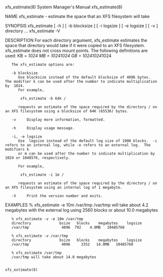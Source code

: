 xfs_estimate(8)							    System Manager's Manual						       xfs_estimate(8)

NAME
       xfs_estimate - estimate the space that an XFS filesystem will take

SYNOPSIS
       xfs_estimate [ -h ] [ -b blocksize ] [ -i logsize ]
		    [ -e logsize ] [ -v ] directory ...
       xfs_estimate -V

DESCRIPTION
       For  each directory argument, xfs_estimate estimates the space that directory would take if it were copied to an XFS filesystem.	 xfs_estimate does not
       cross mount points.  The following definitions are used:
	      KB = *1024
	      MB = *1024*1024
	      GB = *1024*1024*1024

       The xfs_estimate options are:

       -b blocksize
	      Use blocksize instead of the default blocksize of 4096 bytes.  The modifier k can be used after the number to indicate multiplication  by	 1024.
	      For example,

		   xfs_estimate -b 64k /

	      requests an estimate of the space required by the directory / on an XFS filesystem using a blocksize of 64K (65536) bytes.

       -v     Display more information, formatted.

       -h     Display usage message.

       -i, -e logsize
	      Use  logsize instead of the default log size of 1000 blocks.  -i refers to an internal log, while -e refers to an external log.  The modifiers k
	      or m can be used after the number to indicate multiplication by 1024 or 1048576, respectively.

	      For example,

		   xfs_estimate -i 1m /

	      requests an estimate of the space required by the directory / on an XFS filesystem using an internal log of 1 megabyte.

       -V     Print the version number and exits.

EXAMPLES
       % xfs_estimate -e 10m /var/tmp
       /var/tmp will take about 4.2 megabytes
	       with the external log using 2560 blocks or about 10.0 megabytes

       % xfs_estimate -v -e 10m /var/tmp
       directory		     bsize   blocks    megabytes    logsize
       /var/tmp			      4096	792	   4.0MB   10485760

       % xfs_estimate -v /var/tmp
       directory		     bsize   blocks    megabytes    logsize
       /var/tmp			      4096     3352	  14.0MB   10485760

       % xfs_estimate /var/tmp
       /var/tmp will take about 14.0 megabytes

																	       xfs_estimate(8)
